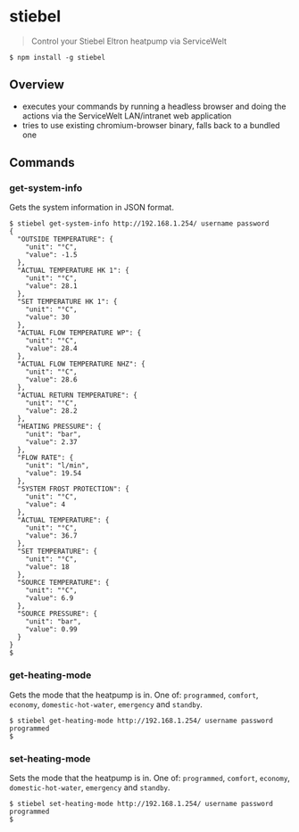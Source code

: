 # stiebel

> Control your Stiebel Eltron heatpump via ServiceWelt

```shell
$ npm install -g stiebel
```

## Overview

* executes your commands by running a headless browser and doing the actions via the ServiceWelt LAN/intranet web application
* tries to use existing chromium-browser binary, falls back to a bundled one

## Commands

### get-system-info

Gets the system information in JSON format.

```shell
$ stiebel get-system-info http://192.168.1.254/ username password
{
  "OUTSIDE TEMPERATURE": {
    "unit": "°C",
    "value": -1.5
  },
  "ACTUAL TEMPERATURE HK 1": {
    "unit": "°C",
    "value": 28.1
  },
  "SET TEMPERATURE HK 1": {
    "unit": "°C",
    "value": 30
  },
  "ACTUAL FLOW TEMPERATURE WP": {
    "unit": "°C",
    "value": 28.4
  },
  "ACTUAL FLOW TEMPERATURE NHZ": {
    "unit": "°C",
    "value": 28.6
  },
  "ACTUAL RETURN TEMPERATURE": {
    "unit": "°C",
    "value": 28.2
  },
  "HEATING PRESSURE": {
    "unit": "bar",
    "value": 2.37
  },
  "FLOW RATE": {
    "unit": "l/min",
    "value": 19.54
  },
  "SYSTEM FROST PROTECTION": {
    "unit": "°C",
    "value": 4
  },
  "ACTUAL TEMPERATURE": {
    "unit": "°C",
    "value": 36.7
  },
  "SET TEMPERATURE": {
    "unit": "°C",
    "value": 18
  },
  "SOURCE TEMPERATURE": {
    "unit": "°C",
    "value": 6.9
  },
  "SOURCE PRESSURE": {
    "unit": "bar",
    "value": 0.99
  }
}
$
```

### get-heating-mode

Gets the mode that the heatpump is in.
One of: `programmed`, `comfort`, `economy`, `domestic-hot-water`, `emergency` and `standby`.

```shell
$ stiebel get-heating-mode http://192.168.1.254/ username password
programmed
$
```

### set-heating-mode

Sets the mode that the heatpump is in.
One of: `programmed`, `comfort`, `economy`, `domestic-hot-water`, `emergency` and `standby`.

```shell
$ stiebel set-heating-mode http://192.168.1.254/ username password programmed
$
```